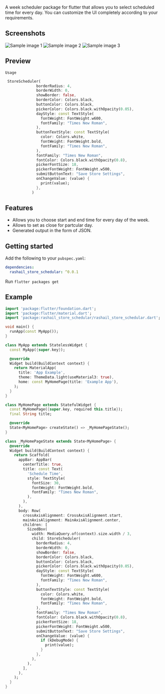 A week scheduler package for flutter that allows you to select scheduled time for every day.
You can customize the UI completely according to your requirements.

## Screenshots
![Sample image 1](images/sample.png "Sample Image 1")
![Sample image 2](images/sample1.png "Sample Image 2")
![Sample image 3](images/sample2.png "Sample Image 3")


## Preview
`Usage`

```dart
 StoreScheduler(
              borderRadius: 4,
              borderWidth: 0,
              showBorder: false,
              borderColor: Colors.black,
              buttonColor: Colors.black,
              pickerColor: Colors.black.withOpacity(0.05),
              dayStyle: const TextStyle(
                fontWeight: FontWeight.w600,
                fontFamily: "Times New Roman",
              ),
              buttonTextStyle: const TextStyle(
                color: Colors.white,
                fontWeight: FontWeight.bold,
                fontFamily: "Times New Roman",
              ),
              fontFamily: "Times New Roman",
              fontColor: Colors.black.withOpacity(0.8),
              pickerFontSize: 18,
              pickerFontWeight: FontWeight.w500,
              submitButtonText: "Save Store Settings",
              onChangeValue: (value) {
                print(value);
              },
            )
```


## Features
-  Allows you to choose start and end time for every day of the week.
-  Allows to set as close for partcular day.
-  Generated output in the form of JSON.

## Getting started

Add the following to your `pubspec.yaml`:

```yaml
dependencies:
  rashail_store_schedular: ^0.0.1
```

Run `flutter packages get`

## Example

```dart
import 'package:flutter/foundation.dart';
import 'package:flutter/material.dart';
import 'package:rashail_store_schedular/rashail_store_schedular.dart';

void main() {
  runApp(const MyApp());
}

class MyApp extends StatelessWidget {
  const MyApp({super.key});

  @override
  Widget build(BuildContext context) {
    return MaterialApp(
      title: 'App Example',
      theme: ThemeData.light(useMaterial3: true),
      home: const MyHomePage(title: 'Example App'),
    );
  }
}

class MyHomePage extends StatefulWidget {
  const MyHomePage({super.key, required this.title});
  final String title;

  @override
  State<MyHomePage> createState() => _MyHomePageState();
}

class _MyHomePageState extends State<MyHomePage> {
  @override
  Widget build(BuildContext context) {
    return Scaffold(
      appBar: AppBar(
        centerTitle: true,
        title: const Text(
          'Schedule Time',
          style: TextStyle(
            fontSize: 30,
            fontWeight: FontWeight.bold,
            fontFamily: "Times New Roman",
          ),
        ),
      ),
      body: Row(
        crossAxisAlignment: CrossAxisAlignment.start,
        mainAxisAlignment: MainAxisAlignment.center,
        children: [
          SizedBox(
            width: MediaQuery.of(context).size.width / 3,
            child: StoreScheduler(
              borderRadius: 4,
              borderWidth: 0,
              showBorder: false,
              borderColor: Colors.black,
              buttonColor: Colors.black,
              pickerColor: Colors.black.withOpacity(0.05),
              dayStyle: const TextStyle(
                fontWeight: FontWeight.w600,
                fontFamily: "Times New Roman",
              ),
              buttonTextStyle: const TextStyle(
                color: Colors.white,
                fontWeight: FontWeight.bold,
                fontFamily: "Times New Roman",
              ),
              fontFamily: "Times New Roman",
              fontColor: Colors.black.withOpacity(0.8),
              pickerFontSize: 18,
              pickerFontWeight: FontWeight.w500,
              submitButtonText: "Save Store Settings",
              onChangeValue: (value) {
                if (kDebugMode) {
                  print(value);
                }
              },
            ),
          ),
        ],
      ),
    );
  }
}
```
